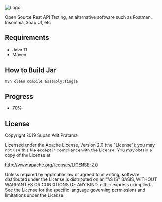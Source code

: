 ![Logo](http://supanadit.com/wp-content/uploads/2019/12/Rest-Suite-Logo.png)

Open Source Rest API Testing, an alternative software such as Postman, Insomnia, Soap UI, etc

## Requirements
- Java 11
- Maven

## How to Build Jar

```shell script
mvn clean compile assembly:single
```

## Progress
- 70%

## License
Copyright 2019 Supan Adit Pratama

Licensed under the Apache License, Version 2.0 (the "License");
you may not use this file except in compliance with the License.
You may obtain a copy of the License at

 http://www.apache.org/licenses/LICENSE-2.0

Unless required by applicable law or agreed to in writing, software
distributed under the License is distributed on an "AS IS" BASIS,
WITHOUT WARRANTIES OR CONDITIONS OF ANY KIND, either express or implied.
See the License for the specific language governing permissions and
limitations under the License.
